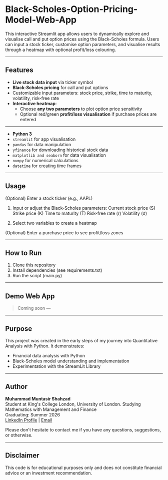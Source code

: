 # Black-Scholes-Option-Pricing-Model-Web-App
This interactive Streamlit app allows users to dynamically explore and visualise call and put option prices using the Black-Scholes formula. Users can input a stock ticker, customise option parameters, and visualise results through a heatmap with optional profit/loss colouring.

---

## Features

- **Live stock data input** via ticker symbol
- **Black-Scholes pricing** for call and put options
- Customizable input parameters: stock price, strike, time to maturity, volatility, risk-free rate
- **Interactive heatmap**:
  - Choose **any two parameters** to plot option price sensitivity
  - Optional red/green **profit/loss visualisation** if purchase prices are entered

---

- **Python 3**
- `streamlit` for app visualisation
- `pandas` for data manipulation
- `yfinance` for downloading historical stock data
- `matplotlib and seaborn` for data visualisation
- `numpy` for numerical calculations
- `datetime` for creating time frames

---

## Usage

(Optional) Enter a stock ticker (e.g., AAPL)

1. Input or adjust the Black-Scholes parameters:
     Current stock price (S)
     Strike price (K)
     Time to maturity (T)
     Risk-free rate (r)
     Volatility (σ)

2. Select two variables to create a heatmap

(Optional) Enter a purchase price to see profit/loss zones

---

## How to Run

1. Clone this repository
2. Install dependencies (see requirements.txt)
3. Run the script (main.py)

---

## Demo Web App

> Coming soon — 

---

## Purpose

This project was created in the early steps of my journey into Quantitative Analysis with Python. It demonstrates:

- Financial data analysis with Python
- Black-Scholes model understanding and implementation
- Experimentation with the StreamLit Library

---

## Author

**Muhammad Muntasir Shahzad**  
Student at King's College London, University of London. Studying Mathematics with Management and Finance   
Graduating: Summer 2026  
[LinkedIn Profile](www.linkedin.com/in/muntasir-shahzad) | [Email](muntasir.s.2004@gmail.com)

Please don't hesitate to contact me if you have any questions, suggestions, or otherwise.

---

## Disclaimer

This code is for educational purposes only and does not constitute financial advice or an investment recommendation.
